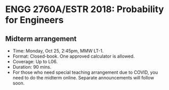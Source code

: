# ENGG 2760A/ESTR 2018: Probability for Engineers

## Midterm arrangement

- Time: Monday, Oct 25, 2:45pm, MMW LT-1.
- Format: Closed-book. One approved calculator is allowed.
- Coverage: Up to L06.
- Duration: 90 mins.
- For those who need special teaching arrangement due to COVID, you need to do the midterm online. Separate announcements will follow soon. 

